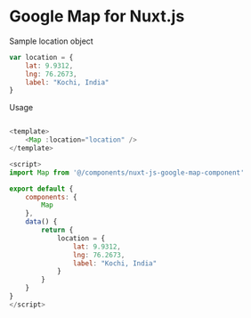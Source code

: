 # Google Map for Nuxt.js

Sample location object

```javascript
var location = {
    lat: 9.9312,
    lng: 76.2673,
    label: "Kochi, India"
}
```

Usage

```javascript

<template>
    <Map :location="location" />
</template>

<script>
import Map from '@/components/nuxt-js-google-map-component'

export default {
    components: {
        Map
    },
    data() {
        return {
            location = {
                lat: 9.9312,
                lng: 76.2673,
                label: "Kochi, India"
            }
        }
    }
}
</script>
```
